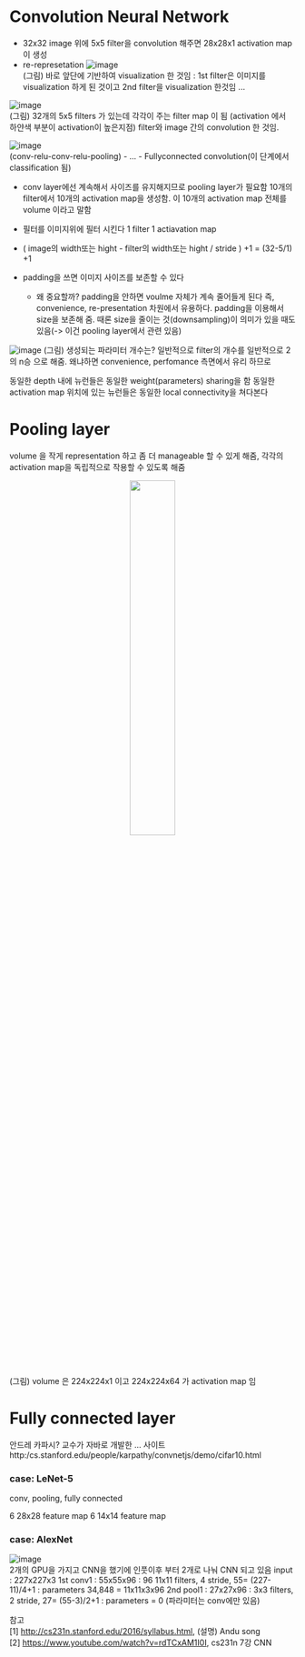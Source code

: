 # Convolution Neural Network


- 32x32 image 위에 5x5 filter을 convolution 해주면 28x28x1 activation map 이 생성
- re-represetation
![image](https://user-images.githubusercontent.com/56099627/71056490-c7dd3800-219c-11ea-96aa-20dd5bb87ecf.png)  
(그림) 바로 앞단에 기반하여 visualization 한 것임 : 1st filter은 이미지를 visualization 하게 된 것이고 2nd filter을 visualization 한것임 ...
  
![image](https://user-images.githubusercontent.com/56099627/71056960-6cac4500-219e-11ea-9bd7-edc506a03346.png)  
(그림) 32개의 5x5 filters 가 있는데 각각이 주는 filter map 이 됨 (activation 에서 하얀색 부분이 activation이 높은지점) filter와 image 간의 convolution 한 것임.
  
![image](https://user-images.githubusercontent.com/56099627/71057133-0247d480-219f-11ea-9cf3-eda060aab8d2.png)  
(conv-relu-conv-relu-pooling) - ... - Fullyconnected convolution(이 단계에서 classification 됨)  
  - conv layer에선 계속해서 사이즈를 유지해지므로 pooling layer가 필요함
10개의 filter에서 10개의 activation map을 생성함. 이 10개의 activation map 전체를 volume 이라고 말함  

- 필터를 이미지위에 필터 시킨다 1 filter 1 actiavation map
- ( image의 width또는 hight - filter의 width또는 hight / stride ) +1 = (32-5/1) +1

- padding을 쓰면 이미지 사이즈를 보존할 수 있다
  - 왜 중요할까? padding을 안하면 voulme 자체가 계속 줄어들게 된다 즉, convenience, re-presentation 차원에서 유용하다. padding을 이용해서 size을 보존해 줌. 때론 size을 줄이는 것(downsampling)이 의미가 있을 때도 있음(-> 이건 pooling layer에서 관련 있음)

![image](https://user-images.githubusercontent.com/56099627/71063483-1a741f80-21b0-11ea-82e5-ca6d14affaa1.png)
(그림) 생성되는 파라미터 개수는?
일반적으로 filter의 개수를 일반적으로 2의 n승 으로 해줌. 왜냐하면 convenience, perfomance 측면에서 유리 하므로

동일한 depth 내에 뉴런들은 동일한 weight(parameters) sharing을 함
동일한 activation map 위치에 있는 뉴런들은 동일한 local connectivity을 쳐다본다

# Pooling layer
volume 을 작게 representation 하고 좀 더 manageable 할 수 있게 해줌, 각각의 activation map을 독립적으로 작용할 수 있도록 해줌
<p align="center"><img width="40%" src="https://user-images.githubusercontent.com/56099627/71064887-77bda000-21b3-11ea-9bed-0d59ab141041.png" /></p> 
(그림) volume 은 224x224x1 이고 224x224x64 가 activation map 임

# Fully connected layer

안드레 카파시? 교수가 자바로 개발한 ... 사이트
http:/cs.stanford.edu/people/karpathy/convnetjs/demo/cifar10.html

### case: LeNet-5
conv, pooling, fully connected 

6 28x28 feature map 
6 14x14 feature map

### case: AlexNet
![image](https://user-images.githubusercontent.com/56099627/71069931-13074300-21bd-11ea-9fad-6a8a0a07b335.png)  
2개의 GPU을 가지고 CNN을 했기에 인풋이후 부터 2개로 나눠 CNN 되고 있음
input : 227x227x3 
1st conv1 : 55x55x96 : 96 11x11 filters, 4 stride, 55= (227-11)/4+1 : parameters 34,848 = 11x11x3x96 
2nd pool1 : 27x27x96 : 3x3 filters, 2 stride, 27= (55-3)/2+1 : parameters = 0 (파라미터는 conv에만 있음)



참고  
[1] http://cs231n.stanford.edu/2016/syllabus.html, (설명) Andu song  
[2] https://www.youtube.com/watch?v=rdTCxAM1I0I, cs231n 7강 CNN  
